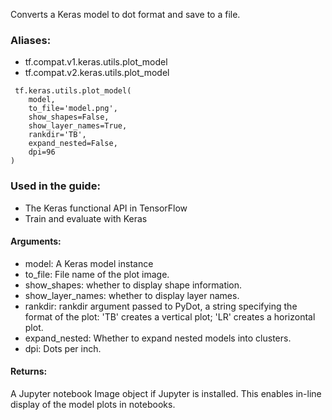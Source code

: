 Converts a Keras model to dot format and save to a file.
### Aliases:
- tf.compat.v1.keras.utils.plot_model
- tf.compat.v2.keras.utils.plot_model

```
 tf.keras.utils.plot_model(
    model,
    to_file='model.png',
    show_shapes=False,
    show_layer_names=True,
    rankdir='TB',
    expand_nested=False,
    dpi=96
)
```
### Used in the guide:
- The Keras functional API in TensorFlow
- Train and evaluate with Keras
#### Arguments:
- model: A Keras model instance
- to_file: File name of the plot image.
- show_shapes: whether to display shape information.
- show_layer_names: whether to display layer names.
- rankdir: rankdir argument passed to PyDot, a string specifying the format of the plot: 'TB' creates a vertical plot; 'LR' creates a horizontal plot.
- expand_nested: Whether to expand nested models into clusters.
- dpi: Dots per inch.
#### Returns:
A Jupyter notebook Image object if Jupyter is installed. This enables in-line display of the model plots in notebooks.
